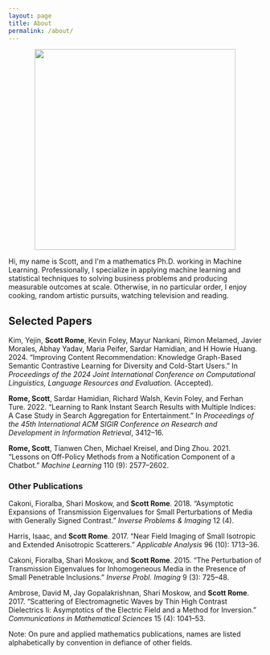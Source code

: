 ```yaml
---
layout: page
title: About
permalink: /about/
---
```


<center><img src="../images/me.jpg" width="400em"></center>

Hi, my name is Scott, and I'm a mathematics Ph.D. working in Machine Learning. Professionally, I specialize in applying machine learning and statistical techniques to solving business problems and producing measurable outcomes at scale. Otherwise, in no particular order, I enjoy cooking, random artistic pursuits, watching television and reading.


## Selected Papers


Kim, Yejin, __Scott Rome__, Kevin Foley, Mayur Nankani, Rimon Melamed,
Javier Morales, Abhay Yadav, Maria Peifer, Sardar Hamidian, and H Howie
Huang. 2024. “Improving Content Recommendation: Knowledge Graph-Based
Semantic Contrastive Learning for Diversity and Cold-Start Users.”
In *Proceedings of the 2024 Joint International Conference on Computational Linguistics, Language Resources and Evaluation*. (Accepted).

__Rome, Scott__, Sardar Hamidian, Richard Walsh, Kevin Foley, and Ferhan
Ture. 2022. “Learning to Rank Instant Search Results with Multiple
Indices: A Case Study in Search Aggregation for Entertainment.” In
*Proceedings of the 45th International ACM SIGIR Conference on Research
and Development in Information Retrieval*, 3412–16.

__Rome, Scott__, Tianwen Chen, Michael Kreisel, and Ding Zhou. 2021.
“Lessons on Off-Policy Methods from a Notification Component of a
Chatbot.” *Machine Learning* 110 (9): 2577–2602.


### Other Publications

Cakoni, Fioralba, Shari Moskow, and __Scott Rome__.  2018. “Asymptotic Expansions of Transmission Eigenvalues for Small
Perturbations of Media with Generally Signed Contrast.” *Inverse
Problems & Imaging* 12 (4).

Harris, Isaac, and __Scott Rome__. 2017. “Near Field Imaging of Small
Isotropic and Extended Anisotropic Scatterers.” *Applicable Analysis* 96
(10): 1713–36.

Cakoni, Fioralba, Shari Moskow, and __Scott Rome__. 2015. “The Perturbation
of Transmission Eigenvalues for Inhomogeneous Media in the Presence of
Small Penetrable Inclusions.” *Inverse Probl. Imaging* 9 (3): 725–48.

Ambrose, David M, Jay Gopalakrishnan, Shari Moskow, and __Scott Rome__. 2017. “Scattering of Electromagnetic Waves by Thin High Contrast
Dielectrics Ii: Asymptotics of the Electric Field and a Method for
Inversion.” *Communications in Mathematical Sciences* 15 (4): 1041–53.

Note: On pure and applied mathematics publications, names are listed alphabetically by convention in defiance of other fields.



